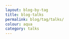 ```yaml
---
layout: blog-by-tag
title: blog-talks
permalink: blog/tag/talks/
colour: aqua
category: talks
---
```

